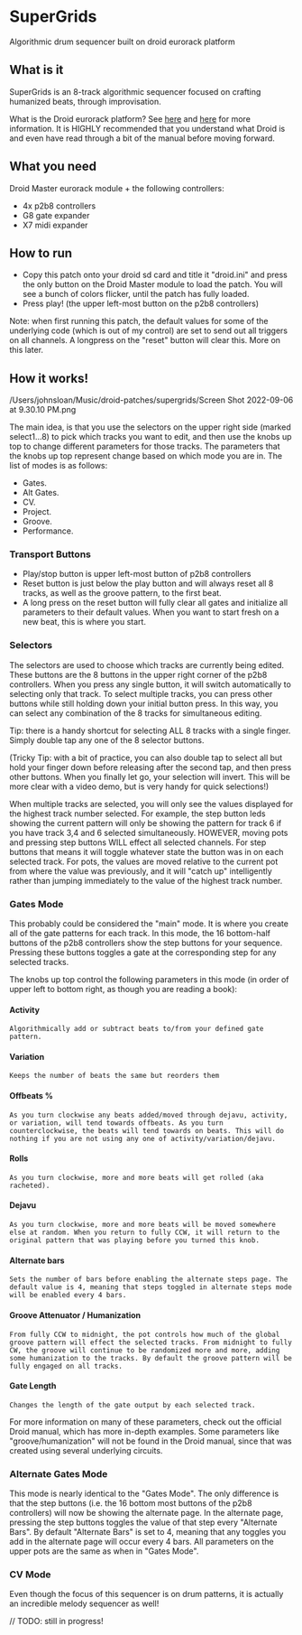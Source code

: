 # SuperGrids
Algorithmic drum sequencer built on droid eurorack platform


## What is it
SuperGrids is an 8-track algorithmic sequencer focused on crafting humanized beats, through improvisation. 

What is the Droid eurorack platform? See [here](https://shop.dermannmitdermaschine.de/pages/droid-universal-cv-processor) and [here](https://www.modulargrid.net/e/der-mann-mit-der-maschine-droid) for more information. It is HIGHLY recommended that you understand what Droid is and even have read through a bit of the manual before moving forward.  


## What you need

Droid Master eurorack module + the following controllers:

- 4x p2b8 controllers
- G8 gate expander
- X7 midi expander


## How to run

- Copy this patch onto your droid sd card and title it "droid.ini" and press the only button on the Droid Master module to load the patch. You will see a bunch of colors flicker, until the patch has fully loaded.
- Press play! (the upper left-most button on the p2b8 controllers)

Note: when first running this patch, the default values for some of the underlying code (which is out of my control) are set to send out all triggers on all channels. A longpress on the "reset" button will clear this. More on this later.  


## How it works!

/Users/johnsloan/Music/droid-patches/supergrids/Screen Shot 2022-09-06 at 9.30.10 PM.png

The main idea, is that you use the selectors on the upper right side (marked select1...8) to pick which tracks you want to edit, and then use the knobs up top to change different parameters for those tracks. The parameters that the knobs up top represent change based on which mode you are in. The list of modes is as follows:

- Gates.
- Alt Gates.
- CV.
- Project.
- Groove.
- Performance.

### Transport Buttons

- Play/stop button is upper left-most button of p2b8 controllers
- Reset button is just below the play button and will always reset all 8 tracks, as well as the groove pattern, to the first beat.
- A long press on the reset button will fully clear all gates and initialize all parameters to their default values. When you want to start fresh on a new beat, this is where you start. 

### Selectors

The selectors are used to choose which tracks are currently being edited. These buttons are the 8 buttons in the upper right corner of the p2b8 controllers. When you press any single button, it will switch automatically to selecting only that track. To select multiple tracks, you can press other buttons while still holding down your initial button press. In this way, you can select any combination of the 8 tracks for simultaneous editing. 

Tip: there is a handy shortcut for selecting ALL 8 tracks with a single finger. Simply double tap any one of the 8 selector buttons.

(Tricky Tip: with a bit of practice, you can also double tap to select all but hold your finger down before releasing after the second tap, and then press other buttons. When you finally let go, your selection will invert. This will be more clear with a video demo, but is very handy for quick selections!)

When multiple tracks are selected, you will only see the values displayed for the highest track number selected. For example, the step button leds showing the current pattern will only be showing the pattern for track 6 if you have track 3,4 and 6 selected simultaneously. HOWEVER, moving pots and pressing step buttons WILL effect all selected channels. For step buttons that means it will toggle whatever state the button was in on each selected track. For pots, the values are moved relative to the current pot from where the value was previously, and it will "catch up" intelligently rather than jumping immediately to the value of the highest track number. 

### Gates Mode

This probably could be considered the "main" mode. It is where you create all of the gate patterns for each track. In this mode, the 16 bottom-half buttons of the p2b8 controllers show the step buttons for your sequence. Pressing these buttons toggles a gate at the corresponding step for any selected tracks. 

The knobs up top control the following parameters in this mode (in order of upper left to bottom right, as though you are reading a book):

#### Activity 
    Algorithmically add or subtract beats to/from your defined gate pattern.  
#### Variation
    Keeps the number of beats the same but reorders them
#### Offbeats % 
    As you turn clockwise any beats added/moved through dejavu, activity, or variation, will tend towards offbeats. As you turn counterclockwise, the beats will tend towards on beats. This will do nothing if you are not using any one of activity/variation/dejavu.  
#### Rolls 
    As you turn clockwise, more and more beats will get rolled (aka racheted).
#### Dejavu 
    As you turn clockwise, more and more beats will be moved somewhere else at random. When you return to fully CCW, it will return to the original pattern that was playing before you turned this knob.
#### Alternate bars
    Sets the number of bars before enabling the alternate steps page. The default value is 4, meaning that steps toggled in alternate steps mode will be enabled every 4 bars. 
#### Groove Attenuator / Humanization
    From fully CCW to midnight, the pot controls how much of the global groove pattern will effect the selected tracks. From midnight to fully CW, the groove will continue to be randomized more and more, adding some humanization to the tracks. By default the groove pattern will be fully engaged on all tracks.  
#### Gate Length
    Changes the length of the gate output by each selected track.

For more information on many of these parameters, check out the official Droid manual, which has more in-depth examples. Some parameters like "groove/humanization" will not be found in the Droid manual, since that was created using several underlying circuits. 

### Alternate Gates Mode

This mode is nearly identical to the "Gates Mode". The only difference is that the step buttons (i.e. the 16 bottom most buttons of the p2b8 controllers) will now be showing the alternate page. In the alternate page, pressing the step buttons toggles the value of that step every "Alternate Bars". By default "Alternate Bars" is set to 4, meaning that any toggles you add in the alternate page will occur every 4 bars. All parameters on the upper pots are the same as when in "Gates Mode".   

### CV Mode

Even though the focus of this sequencer is on drum patterns, it is actually an incredible melody sequencer as well! 



// TODO: still in progress!
